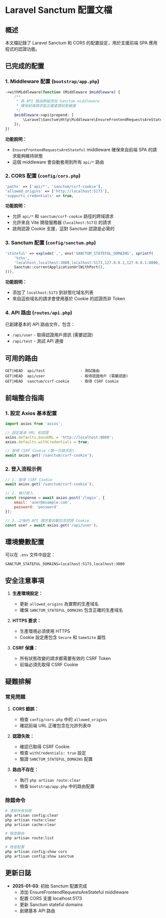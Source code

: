 # Laravel Sanctum 配置文檔

## 概述

本文檔記錄了 Laravel Sanctum 和 CORS 的配置設定，用於支援前端 SPA 應用程式的認證功能。

## 已完成的配置

### 1. Middleware 配置 (`bootstrap/app.php`)

```php
->withMiddleware(function (Middleware $middleware) {
    /**
     * 為 API 路由群組添加 Sanctum middleware
     * 確保前端請求能正確處理狀態維護
     */
    $middleware->api(prepend: [
        \Laravel\Sanctum\Http\Middleware\EnsureFrontendRequestsAreStateful::class,
    ]);
})
```

**功能說明：**
- `EnsureFrontendRequestsAreStateful` middleware 確保來自前端 SPA 的請求能夠維持狀態
- 這個 middleware 會自動套用到所有 `api/*` 路由

### 2. CORS 配置 (`config/cors.php`)

```php
'paths' => ['api/*', 'sanctum/csrf-cookie'],
'allowed_origins' => ['http://localhost:5173'],
'supports_credentials' => true,
```

**功能說明：**
- 允許 `api/*` 和 `sanctum/csrf-cookie` 路徑的跨域請求
- 允許來自 Vite 開發服務器 (`localhost:5173`) 的請求
- 啟用認證 Cookie 支援，這對 Sanctum 認證是必需的

### 3. Sanctum 配置 (`config/sanctum.php`)

```php
'stateful' => explode(',', env('SANCTUM_STATEFUL_DOMAINS', sprintf(
    '%s%s',
    'localhost,localhost:3000,localhost:5173,127.0.0.1,127.0.0.1:8000,::1',
    Sanctum::currentApplicationUrlWithPort(),
))),
```

**功能說明：**
- 添加了 `localhost:5173` 到狀態化域名列表
- 來自這些域名的請求會使用基於 Cookie 的認證而非 Token

### 4. API 路由 (`routes/api.php`)

已創建基本的 API 路由文件，包含：
- `/api/user` - 取得認證用戶資訊 (需要認證)
- `/api/test` - 測試 API 連接

## 可用的路由

```
GET|HEAD  api/test                - 測試路由
GET|HEAD  api/user                - 取得認證用戶 (需要認證)
GET|HEAD  sanctum/csrf-cookie     - 取得 CSRF Cookie
```

## 前端整合指南

### 1. 設定 Axios 基本配置

```javascript
import axios from 'axios';

// 設定基本 URL 和認證
axios.defaults.baseURL = 'http://localhost:8000';
axios.defaults.withCredentials = true;

// 取得 CSRF Cookie (第一次請求前)
await axios.get('/sanctum/csrf-cookie');
```

### 2. 登入流程示例

```javascript
// 1. 取得 CSRF Cookie
await axios.get('/sanctum/csrf-cookie');

// 2. 執行登入
const response = await axios.post('/login', {
    email: 'user@example.com',
    password: 'password'
});

// 3. 之後的 API 請求會自動包含認證 Cookie
const user = await axios.get('/api/user');
```

## 環境變數配置

可以在 `.env` 文件中設定：

```env
SANCTUM_STATEFUL_DOMAINS=localhost:5173,localhost:3000
```

## 安全注意事項

1. **生產環境設定：**
   - 更新 `allowed_origins` 為實際的生產域名
   - 確保 `SANCTUM_STATEFUL_DOMAINS` 包含正確的生產域名

2. **HTTPS 要求：**
   - 生產環境必須使用 HTTPS
   - Cookie 設定應包含 `Secure` 和 `SameSite` 屬性

3. **CSRF 保護：**
   - 所有狀態改變的請求都需要有效的 CSRF Token
   - 前端必須先取得 CSRF Cookie

## 疑難排解

### 常見問題

1. **CORS 錯誤：**
   - 檢查 `config/cors.php` 中的 `allowed_origins`
   - 確認前端 URL 正確包含在允許列表中

2. **認證失敗：**
   - 確認已取得 CSRF Cookie
   - 檢查 `withCredentials: true` 設定
   - 驗證 `SANCTUM_STATEFUL_DOMAINS` 配置

3. **路由不存在：**
   - 執行 `php artisan route:clear`
   - 檢查 `bootstrap/app.php` 中的路由配置

### 除錯命令

```bash
# 清除所有快取
php artisan config:clear
php artisan route:clear
php artisan cache:clear

# 檢查路由
php artisan route:list

# 檢查配置
php artisan config:show cors
php artisan config:show sanctum
```

## 更新日誌

- **2025-01-03**: 初始 Sanctum 配置完成
  - 添加 EnsureFrontendRequestsAreStateful middleware
  - 配置 CORS 支援 localhost:5173
  - 更新 Sanctum stateful domains
  - 創建基本 API 路由 